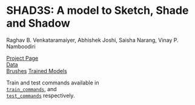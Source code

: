 # SHAD3S: A model to Sketch, Shade and Shadow #
Raghav B. Venkataramaiyer, Abhishek Joshi, Saisha Narang, Vinay P. Namboodiri

[Project Page](https://bvraghav.com/shad3s/)  
[Data](https://bvraghav.com/shad3s/data.tar.xz)  
[Brushes](https://bvraghav.com/shad3s/brushes_v2.tar.gz)
[Trained Models](https://bvraghav.com/shad3s/shad3s_checkpoints.tar.xz)

Train and test commands available in  
[`train_commands`](./train_commands), and  
[`test_commands`](./test_commands) respectively.
